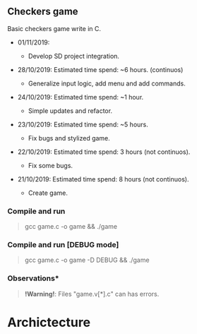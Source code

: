 
## **Checkers game**

Basic checkers game write in C.

- 01/11/2019: 
  * Develop SD project integration.

- 28/10/2019: Estimated time spend: ~6 hours. (continuos)
  * Generalize input logic, add menu and add commands.

- 24/10/2019: Estimated time spend: ~1 hour.
  * Simple updates and refactor.

- 23/10/2019: Estimated time spend: ~5 hours.
  * Fix bugs and stylized game.

- 22/10/2019: Estimated time spend: 3 hours (not continuos).
  * Fix some bugs.

- 21/10/2019: Estimated time spend: 8 hours (not continuos).
  * Create game.


### **Compile and run**
> gcc game.c -o game && ./game

### **Compile and run [DEBUG mode]**
> gcc game.c -o game -D DEBUG && ./game

### **Observations***
> **!Warning!**: Files "game.v[*].c" can has errors.  

# Archictecture
